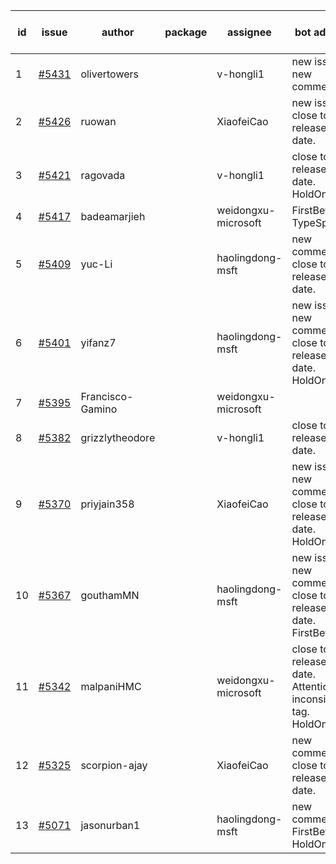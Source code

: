 | id | issue | author | package | assignee | bot advice | created date of issue | target release date | date from target |
| ------ | ------ | ------ | ------ | ------ | ------ | ------ | ------ | :-----: |
| 1 | [#5431](https://github.com/Azure/sdk-release-request/issues/5431) | olivertowers |  | v-hongli1 | new issue. new comment. | 08-19 | 09-27 |  |
| 2 | [#5426](https://github.com/Azure/sdk-release-request/issues/5426) | ruowan |  | XiaofeiCao | new issue. close to release date. | 08-16 | 08-23 | 1 |
| 3 | [#5421](https://github.com/Azure/sdk-release-request/issues/5421) | ragovada |  | v-hongli1 | close to release date. HoldOn. | 08-13 | 08-23 | 1 |
| 4 | [#5417](https://github.com/Azure/sdk-release-request/issues/5417) | badeamarjieh |  | weidongxu-microsoft | FirstBeta. TypeSpec. | 08-12 | 09-26 |  |
| 5 | [#5409](https://github.com/Azure/sdk-release-request/issues/5409) | yuc-Li |  | haolingdong-msft | new comment. close to release date. | 08-08 | 08-22 | 0 |
| 6 | [#5401](https://github.com/Azure/sdk-release-request/issues/5401) | yifanz7 |  | haolingdong-msft | new issue. new comment. close to release date. HoldOn. | 08-07 | 08-22 | 0 |
| 7 | [#5395](https://github.com/Azure/sdk-release-request/issues/5395) | Francisco-Gamino |  | weidongxu-microsoft |  | 08-01 | fail to get. |  |
| 8 | [#5382](https://github.com/Azure/sdk-release-request/issues/5382) | grizzlytheodore |  | v-hongli1 | close to release date. | 07-30 | 08-23 | 1 |
| 9 | [#5370](https://github.com/Azure/sdk-release-request/issues/5370) | priyjain358 |  | XiaofeiCao | new issue. new comment. close to release date. HoldOn. | 07-24 | 08-22 | 0 |
| 10 | [#5367](https://github.com/Azure/sdk-release-request/issues/5367) | gouthamMN |  | haolingdong-msft | new issue. new comment. close to release date. FirstBeta. | 07-23 | 08-23 | 1 |
| 11 | [#5342](https://github.com/Azure/sdk-release-request/issues/5342) | malpaniHMC |  | weidongxu-microsoft | close to release date. Attention to inconsistent tag. HoldOn. | 07-18 | 08-23 | 1 |
| 12 | [#5325](https://github.com/Azure/sdk-release-request/issues/5325) | scorpion-ajay |  | XiaofeiCao | new comment. close to release date. | 07-09 | 08-23 | 1 |
| 13 | [#5071](https://github.com/Azure/sdk-release-request/issues/5071) | jasonurban1 |  | haolingdong-msft | new comment. FirstBeta. HoldOn. | 03-22 | 05-24 |  |
